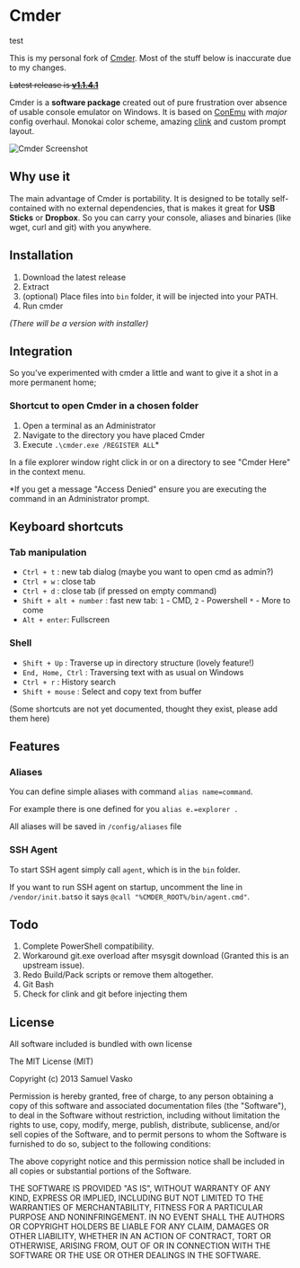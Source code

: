 # Cmder

test

This is my personal fork of [Cmder](https://github.com/bliker/cmder).
Most of the stuff below is inaccurate due to my changes.

~~Latest release is **[v1.1.4.1](https://github.com/bliker/cmder/releases/tag/v1.1.4.1)**~~

Cmder is a **software package** created out of pure frustration over absence of usable console emulator on Windows. It is based on [ConEmu](https://code.google.com/p/conemu-maximus5/) with *major* config overhaul. Monokai color scheme, amazing [clink](https://github.com/mridgers/clink) and custom prompt layout.

![Cmder Screenshot](http://i.imgur.com/g1nNf0I.png)

## Why use it

The main advantage of Cmder is portability. It is designed to be totally self-contained with no external dependencies, that is makes it great for **USB Sticks** or **Dropbox**. So you can carry your console, aliases and binaries (like wget, curl and git) with you anywhere.

## Installation

1. Download the latest release
1. Extract
1. (optional) Place files into `bin` folder, it will be injected into your PATH.
1. Run cmder

*(There will be a version with installer)*

## Integration

So you've experimented with cmder a little and want to give it a shot in a more permanent home;

### Shortcut to open Cmder in a chosen folder

1. Open a terminal as an Administrator
1. Navigate to the directory you have placed Cmder
1. Execute `.\cmder.exe /REGISTER ALL`*

In a file explorer window right click in or on a directory to see "Cmder Here" in the context menu.

*If you get a message "Access Denied" ensure you are executing the command in an Administrator prompt.

## Keyboard shortcuts

### Tab manipulation

* `Ctrl + t` : new tab dialog (maybe you want to open cmd as admin?)
* `Ctrl + w` : close tab
* `Ctrl + d` : close tab (if pressed on empty command)
* `Shift + alt + number` : fast new tab: `1` - CMD, `2` - Powershell `*` - More to come
* `Alt + enter`: Fullscreen

### Shell

* `Shift + Up` : Traverse up in directory structure (lovely feature!)
* `End, Home, Ctrl` : Traversing text with as usual on Windows
* `Ctrl + r` : History search
* `Shift + mouse` : Select and copy text from buffer

(Some shortcuts are not yet documented, thought they exist, please add them here)

## Features

### Aliases
You can define simple aliases with command `alias name=command`.

For example there is one defined for you `alias e.=explorer .`

All aliases will be saved in `/config/aliases` file

### SSH Agent

To start SSH agent simply call `agent`, which is in the `bin` folder.

If you want to run SSH agent on startup, uncomment the line in `/vendor/init.bat`so it says `@call "%CMDER_ROOT%/bin/agent.cmd"`.

## Todo

1. Complete PowerShell compatibility.
2. Workaround git.exe overload after msysgit download (Granted this is an upstream issue).
3. Redo Build/Pack scripts or remove them altogether.
4. Git Bash
5. Check for clink and git before injecting them

## License

All software included is bundled with own license

The MIT License (MIT)

Copyright (c) 2013 Samuel Vasko

Permission is hereby granted, free of charge, to any person obtaining a copy
of this software and associated documentation files (the "Software"), to deal
in the Software without restriction, including without limitation the rights
to use, copy, modify, merge, publish, distribute, sublicense, and/or sell
copies of the Software, and to permit persons to whom the Software is
furnished to do so, subject to the following conditions:

The above copyright notice and this permission notice shall be included in
all copies or substantial portions of the Software.

THE SOFTWARE IS PROVIDED "AS IS", WITHOUT WARRANTY OF ANY KIND, EXPRESS OR
IMPLIED, INCLUDING BUT NOT LIMITED TO THE WARRANTIES OF MERCHANTABILITY,
FITNESS FOR A PARTICULAR PURPOSE AND NONINFRINGEMENT. IN NO EVENT SHALL THE
AUTHORS OR COPYRIGHT HOLDERS BE LIABLE FOR ANY CLAIM, DAMAGES OR OTHER
LIABILITY, WHETHER IN AN ACTION OF CONTRACT, TORT OR OTHERWISE, ARISING FROM,
OUT OF OR IN CONNECTION WITH THE SOFTWARE OR THE USE OR OTHER DEALINGS IN
THE SOFTWARE.
